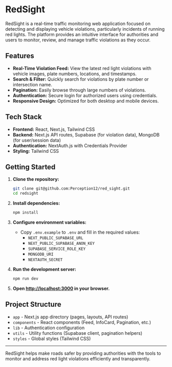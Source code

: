 # RedSight

RedSight is a real-time traffic monitoring web application focused on detecting and displaying vehicle violations, particularly incidents of running red lights. The platform provides an intuitive interface for authorities and users to monitor, review, and manage traffic violations as they occur.

## Features

- **Real-Time Violation Feed:** View the latest red light violations with vehicle images, plate numbers, locations, and timestamps.
- **Search & Filter:** Quickly search for violations by plate number or intersection name.
- **Pagination:** Easily browse through large numbers of violations.
- **Authentication:** Secure login for authorized users using credentials.
- **Responsive Design:** Optimized for both desktop and mobile devices.

## Tech Stack

- **Frontend:** React, Next.js, Tailwind CSS
- **Backend:** Next.js API routes, Supabase (for violation data), MongoDB (for user/session data)
- **Authentication:** NextAuth.js with Credentials Provider
- **Styling:** Tailwind CSS

## Getting Started

1. **Clone the repository:**

   ```sh
   git clone git@github.com:Perception12/red_sight.git
   cd redsight
   ```

2. **Install dependencies:**

   ```sh
   npm install
   ```

3. **Configure environment variables:**
   - Copy `.env.example` to `.env` and fill in the required values:
     - `NEXT_PUBLIC_SUPABASE_URL`
     - `NEXT_PUBLIC_SUPABASE_ANON_KEY`
     - `SUPABASE_SERVICE_ROLE_KEY`
     - `MONGODB_URI`
     - `NEXTAUTH_SECRET`

4. **Run the development server:**

   ```sh
   npm run dev
   ```

5. **Open [http://localhost:3000](http://localhost:3000) in your browser.**

## Project Structure

- `app` - Next.js app directory (pages, layouts, API routes)
- `components` - React components (Feed, InfoCard, Pagination, etc.)
- `lib` - Authentication configuration
- `utils` - Utility functions (Supabase client, pagination helpers)
- `styles` - Global styles (Tailwind CSS)

---

RedSight helps make roads safer by providing authorities with the tools to monitor and address red light violations efficiently and transparently.